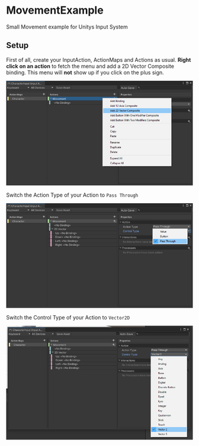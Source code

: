 # MovementExample
Small Movement example for Unitys Input System

## Setup

First of all, create your InputAction, ActionMaps and Actions as usual. **Right click on an action** to fetch the menu and add a 2D Vector Composite binding. This menu will **not** show up if you click on the plus sign.

![Vector Composite Action](vectorComposite.png)

Switch the Action Type of your Action to `Pass Through`

![Pass Through Value](passThrough.png)

Switch the Control Type of your Action to `Vector2D`

![Type Vector2D](typeVector2.png)
